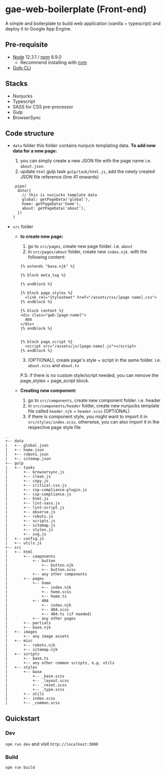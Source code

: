 # gae-web-boilerplate (Front-end)
A simple and boilerplate to build web application (vanilla + typescript) and deploy it to Google App Engine.

## Pre-requisite
* [Node](https://nodejs.org/en/) 12.3.1 / [npm](https://www.npmjs.com/) 6.9.0
    * Recommend installing with [nvm](https://github.com/creationix/nvm)
* [Gulp CLI](https://github.com/gulpjs/gulp-cli)

## Stacks
* Nunjucks
* Typescript
* SASS for CSS pre-processor
* Gulp
* BrowserSync

## Code structure
* `data` folder
    this folder contains nunjuck templating data.
    **To add new data for a new page:**
    1. you can simply create a new JSON file with the page name i.e. `about.json`.
    2. update `html` gulp task `gulp/task/html.js`, add the newly created JSON file reference (line 41 onwards)

    ```
    .pipe(
      data({
        // this is nunjucks template data
        global: getPageData('global'),
        home: getPageData('home'),
        about: getPageData('about'),
      })
    )
    ```
* `src` folder
    - **to create new page:**
      1. go to `src/pages`, create new page folder. i.e. `about`
      2. in `src/pages/about` folder, create new `index.njk`. with the following content:
      ```
      {% extends "base.njk" %}

      {% block meta_tag %}

      {% endblock %}

      {% block page_styles %}
        <link rel="stylesheet" href="/assets/css/[page name].css">
      {% endblock %}

      {% block content %}
      <div class="gwb-[page-name]">
        404
      </div>
      {% endblock %}


      {% block page_script %}
        <script src="/assets/js/[page-name].js"></script>
      {% endblock %}

      ```

      3. (OPTIONAL), create page's style + script in the same folder. i.e. `about.scss` and `about.ts`


      P.S: if there is no custom style/script needed, you can remove the page_styles + page_script block.


  - **Creating new component:**
      1. go to `src/components`, create new component folder. i.e. header
      2. in `src/components/header` folder, create new nunjucks template file called `header.njk` + `header.scss` (OPTIONAL)
      3. if there is component style, you might want to import it in `src/styles/index.scss`. otherwise, you can also import it in the respective page style file


```
.
+-- data
|   +-- global.json
|   +-- home.json
|   +-- robots.json
|   +-- sitemap.json
+-- gulp
|   +-- tasks
|       +-- browsersync.js
|       +-- clean.js
|       +-- copy.js
|       +-- critical-css.js
|       +-- csp-compliance-plugin.js
|       +-- csp-compliance.js
|       +-- html.js
|       +-- lint-sass.js
|       +-- lint-script.js
|       +-- observe.js
|       +-- robots.js
|       +-- scripts.js
|       +-- sitemap.js
|       +-- styles.js
|       +-- svg.js
|   +-- config.js
|   +-- utils.js
+-- src
|   +-- html
|       +-- components
|           +-- button
|               +-- button.njk
|               +-- button.scss
|           +-- any other components
|       +-- pages
|           +-- home
|               +-- index.njk
|               +-- home.scss
|               +-- home.ts
|           +-- 404
|               +-- index.njk
|               +-- 404.scss
|               +-- 404.ts (if needed)
|           +-- any other pages
|       +-- partials
|       +-- base.njk
|   +-- images
|       +-- any image assets
|   +-- misc
|       +-- robots.njk
|       +-- sitemap.njk
|   +-- scripts
|       +-- base.ts
|       +-- any other common scripts, e.g. utils
|   +-- styles
|       +-- base
|           +-- _base.scss
|           +-- _layout.scss
|           +-- _reset.scss
|           +-- _type.scss
|       +-- utils
|       +-- index.scss
|       +-- _common.scss
```

## Quickstart

### Dev
`npm run dev` and visit `http://localhost:3000`

### Build
`npm run build`
